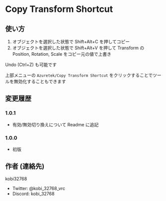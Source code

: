 # Copy Transform Shortcut

## 使い方

1. オブジェクトを選択した状態で Shift+Alt+C を押してコピー
2. オブジェクトを選択した状態で Shift+Alt+V を押して Transform の Position, Rotation, Scale をコピー元の値で上書き

Undo (Ctrl+Z) も可能です

上部メニューの `Azuretek/Copy Transform Shortcut` をクリックすることでツールを無効化することもできます

## 変更履歴

### 1.0.1

- 有効/無効切り換えについて Readme に追記

### 1.0.0

- 初版

## 作者 (連絡先)

kobi32768

- Twitter: @kobi_32768_vrc
- Discord: kobi_32768

